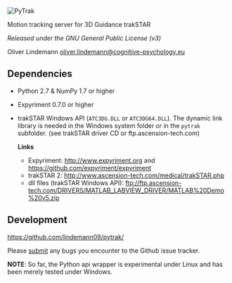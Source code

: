 ![PyTrak](https://raw.githubusercontent.com/lindemann09/pytrak/master/pytrak/pytrak_logo.png)

Motion tracking server for 3D Guidance trakSTAR

*Released under the GNU General Public License (v3)*

 Oliver Lindemann <oliver.lindemann@cognitive-psychology.eu>
 
Dependencies
------------
* Python 2.7 & NumPy 1.7 or higher
* Expyriment 0.7.0 or higher
* trakSTAR Windows API (`ATC3DG.DLL` or `ATC3DG64.DLL`). The dynamic link library is needed in the Windows 
  system folder or in the `pytrak` subfolder. (see trakSTAR driver CD or ftp.ascension-tech.com)

  **Links**
  * Expyriment: http://www.expyriment.org and https://github.com/expyriment/expyriment
  * trakSTAR 2: http://www.ascension-tech.com/medical/trakSTAR.php
  * dll files (trakSTAR Windows API): ftp://ftp.ascension-tech.com/DRIVERS/MATLAB_LABVIEW_DRIVER/MATLAB%20Demo%20v5.zip

Development
-----------

https://github.com/lindemann09/pytrak/

Please [submit](https://github.com/lindemann09/pytrak/issues/new) any bugs you encounter to the Github issue tracker.

**NOTE**: So far, the Python api wrapper is experimental under Linux and has been merely tested under Windows.
